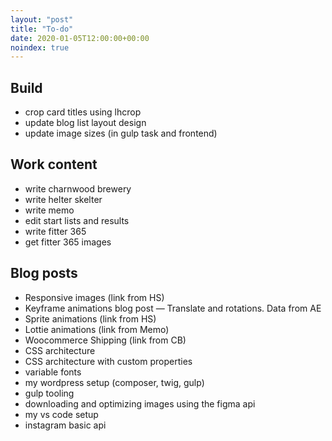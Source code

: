```yaml
---
layout: "post"
title: "To-do"
date: 2020-01-05T12:00:00+00:00
noindex: true
---
```


## Build
- crop card titles using lhcrop
- update blog list layout design
- update image sizes (in gulp task and frontend)

## Work content
- write charnwood brewery
- write helter skelter
- write memo
- edit start lists and results
- write fitter 365
- get fitter 365 images

## Blog posts
- Responsive images (link from HS)
- Keyframe animations blog post — Translate and rotations. Data from AE
- Sprite animations (link from HS)
- Lottie animations (link from Memo)
- Woocommerce Shipping (link from CB)
- CSS architecture
- CSS architecture with custom properties
- variable fonts
- my wordpress setup (composer, twig, gulp)
- gulp tooling
- downloading and optimizing images using the figma api
- my vs code setup
- instagram basic api

